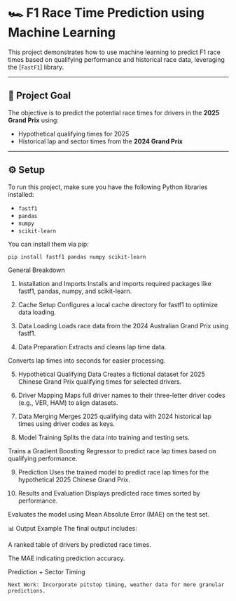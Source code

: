 # 🏎️ F1 Race Time Prediction using Machine Learning

This project demonstrates how to use machine learning to predict F1 race times based on qualifying performance and historical race data, leveraging the [`FastF1`] library.

---

## 📌 Project Goal

The objective is to predict the potential race times for drivers in the **2025 Grand Prix** using:

- Hypothetical qualifying times for 2025  
- Historical lap and sector times from the **2024 Grand Prix**

---

## ⚙️ Setup

To run this project, make sure you have the following Python libraries installed:

- `fastf1`
- `pandas`
- `numpy`
- `scikit-learn`

You can install them via pip:

```bash
pip install fastf1 pandas numpy scikit-learn
```

General Breakdown
1. Installation and Imports
Installs and imports required packages like fastf1, pandas, numpy, and scikit-learn.

2. Cache Setup
Configures a local cache directory for fastf1 to optimize data loading.

3. Data Loading
Loads race data from the 2024 Australian Grand Prix using fastf1.

4. Data Preparation
Extracts and cleans lap time data.

Converts lap times into seconds for easier processing.

5. Hypothetical Qualifying Data
Creates a fictional dataset for 2025 Chinese Grand Prix qualifying times for selected drivers.

6. Driver Mapping
Maps full driver names to their three-letter driver codes (e.g., VER, HAM) to align datasets.

7. Data Merging
Merges 2025 qualifying data with 2024 historical lap times using driver codes as keys.

8. Model Training
Splits the data into training and testing sets.

Trains a Gradient Boosting Regressor to predict race lap times based on qualifying performance.

9. Prediction
Uses the trained model to predict race lap times for the hypothetical 2025 Chinese Grand Prix.

10. Results and Evaluation
Displays predicted race times sorted by performance.

Evaluates the model using Mean Absolute Error (MAE) on the test set.

📊 Output Example
The final output includes:

A ranked table of drivers by predicted race times.

The MAE indicating prediction accuracy.

Prediction + Sector Timing

``` 
Next Work: Incorporate pitstop timing, weather data for more granular predictions.
```
